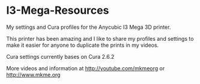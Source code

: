 # I3-Mega-Resources
My settings and Cura profiles for the Anycubic I3 Mega 3D printer.

This printer has been amazing and I like to share my profiles and settings to make it easier for anyone to duplicate the prints in my videos.

Cura settings currently bases on Cura 2.6.2

More videos and information at http://youtube.com/mkmeorg or http://www.mkme.org

